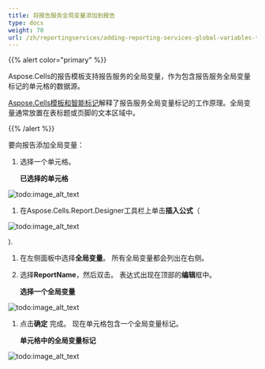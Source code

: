 ```yaml
---
title: 将报告服务全局变量添加到报告
type: docs
weight: 70
url: /zh/reportingservices/adding-reporting-services-global-variables-to-report/
---
```


{{% alert color="primary" %}} 

Aspose.Cells的报告模板支持报告服务的全局变量，作为包含报告服务全局变量标记的单元格的数据源。 

[Aspose.Cells模板和智能标记](/cells/zh/reportingservices/aspose-cells-template-and-smart-markers/)解释了报告服务全局变量标记的工作原理。全局变量通常放置在表标题或页脚的文本区域中。

{{% /alert %}} 

要向报告添加全局变量：

1. 选择一个单元格。 

   **已选择的单元格** 

![todo:image_alt_text](adding-reporting-services-global-variables-to-report_1.png)




1. 在Aspose.Cells.Report.Designer工具栏上单击**插入公式**（

![todo:image_alt_text](adding-reporting-services-global-variables-to-report_2.png)

).

1. 在左侧面板中选择**全局变量**。
   所有全局变量都会列出在右侧。 
1. 选择**ReportName**，然后双击。
   表达式出现在顶部的**编辑**框中。 

   **选择一个全局变量** 

![todo:image_alt_text](adding-reporting-services-global-variables-to-report_3.png)




1. 点击**确定** 完成。
   现在单元格包含一个全局变量标记。 

   **单元格中的全局变量标记** 

![todo:image_alt_text](adding-reporting-services-global-variables-to-report_4.png)
